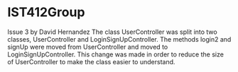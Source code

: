# IST412Group

Issue 3 by David Hernandez
The class UserController was split into two classes, UserController and LoginSignUpController. 
The methods login2 and signUp were moved from UserController and moved to LoginSignUpController.
This change was made in order to reduce the size of UserController to make the class easier to understand.
